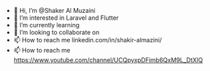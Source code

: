 - 👋 Hi, I’m @Shaker Al Muzaini
- 👀 I’m interested in Laravel and Flutter
- 🌱 I’m currently learning  
- 💞️ I’m looking to collaborate on
- 📫 How to reach me linkedin.com/in/shakir-almazini/
- 📫 How to reach me 
  https://www.youtube.com/channel/UCQpyxpDFimb6QxM9L_DtXlQ


<!---
1shaker/1shaker is a ✨ special ✨ repository because its `README.md` (this file) appears on your GitHub profile.
You can click the Preview link to take a look at your changes.
--->

